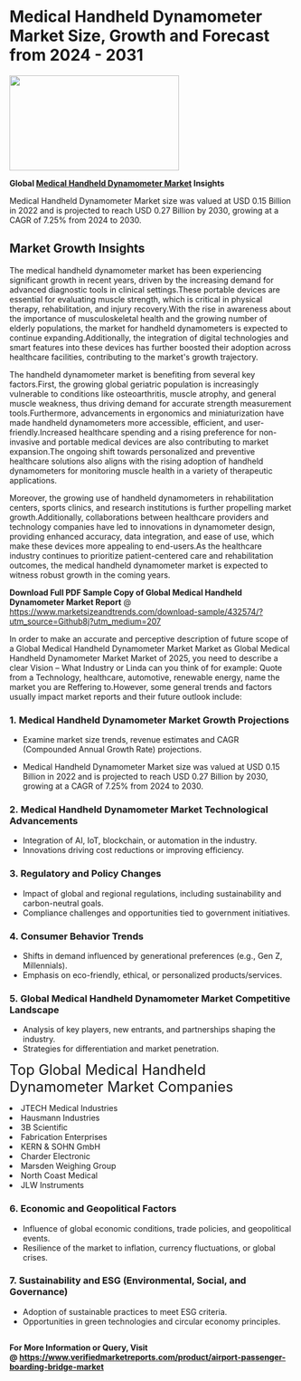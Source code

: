 <H1>Medical Handheld Dynamometer Market Size, Growth and Forecast from 2024 - 2031</H1><img class="aligncenter size-medium wp-image-584254" src="https://thirdeyenews.in/wp-content/uploads/2024/09/Global-Market-Research-300x168.jpeg" alt="" width="300" height="168" /><p><strong>Global&nbsp;<a href="https://www.marketsizeandtrends.com/download-sample/432574/?utm_source=Github8j?utm_medium=207">Medical Handheld Dynamometer Market</a> Insights</strong></p><p>Medical Handheld Dynamometer Market size was valued at USD 0.15 Billion in 2022 and is projected to reach USD 0.27 Billion by 2030, growing at a CAGR of 7.25% from 2024 to 2030.</p><p><h2>Market Growth Insights</h2> <p>The medical handheld dynamometer market has been experiencing significant growth in recent years, driven by the increasing demand for advanced diagnostic tools in clinical settings.These portable devices are essential for evaluating muscle strength, which is critical in physical therapy, rehabilitation, and injury recovery.With the rise in awareness about the importance of musculoskeletal health and the growing number of elderly populations, the market for handheld dynamometers is expected to continue expanding.Additionally, the integration of digital technologies and smart features into these devices has further boosted their adoption across healthcare facilities, contributing to the market's growth trajectory.</p> <p>The handheld dynamometer market is benefiting from several key factors.First, the growing global geriatric population is increasingly vulnerable to conditions like osteoarthritis, muscle atrophy, and general muscle weakness, thus driving demand for accurate strength measurement tools.Furthermore, advancements in ergonomics and miniaturization have made handheld dynamometers more accessible, efficient, and user-friendly.Increased healthcare spending and a rising preference for non-invasive and portable medical devices are also contributing to market expansion.The ongoing shift towards personalized and preventive healthcare solutions also aligns with the rising adoption of handheld dynamometers for monitoring muscle health in a variety of therapeutic applications.</p> <p>Moreover, the growing use of handheld dynamometers in rehabilitation centers, sports clinics, and research institutions is further propelling market growth.Additionally, collaborations between healthcare providers and technology companies have led to innovations in dynamometer design, providing enhanced accuracy, data integration, and ease of use, which make these devices more appealing to end-users.As the healthcare industry continues to prioritize patient-centered care and rehabilitation outcomes, the medical handheld dynamometer market is expected to witness robust growth in the coming years.</p> <p><span class=""><strong>Download Full PDF Sample Copy of Global Medical Handheld Dynamometer Market Report</strong> @ <a href="https://www.marketsizeandtrends.com/download-sample/432574/?utm_source=Github8j?utm_medium=207" target="_blank">https://www.marketsizeandtrends.com/download-sample/432574/?utm_source=Github8j?utm_medium=207</a></span></p><p>In order to make an accurate and perceptive description of future scope of a Global&nbsp;Medical Handheld Dynamometer Market Market as Global&nbsp;Medical Handheld Dynamometer Market Market of 2025, you need to describe a clear Vision &ndash; What Industry or Linda can you think of for example: Quote from a Technology, healthcare, automotive, renewable energy, name the market you are Reffering to.However, some general trends and factors usually impact market reports and their future outlook include:</p><h3>1.&nbsp;<strong>Medical Handheld Dynamometer Market Growth Projections</strong></h3><ul><li>Examine market size trends, revenue estimates and CAGR (Compounded Annual Growth Rate) projections.</li><li><p>Medical Handheld Dynamometer Market size was valued at USD 0.15 Billion in 2022 and is projected to reach USD 0.27 Billion by 2030, growing at a CAGR of 7.25% from 2024 to 2030.</p></li></ul><h3>2.&nbsp;<strong>Medical Handheld Dynamometer Market Technological Advancements</strong></h3><ul><li>Integration of AI, IoT, blockchain, or automation in the industry.</li><li>Innovations driving cost reductions or improving efficiency.</li></ul><h3>3.&nbsp;<strong>Regulatory and Policy Changes</strong></h3><ul><li>Impact of global and regional regulations, including sustainability and carbon-neutral goals.</li><li>Compliance challenges and opportunities tied to government initiatives.</li></ul><h3>4.&nbsp;<strong>Consumer Behavior Trends</strong></h3><ul><li>Shifts in demand influenced by generational preferences (e.g., Gen Z, Millennials).</li><li>Emphasis on eco-friendly, ethical, or personalized products/services.</li></ul><h3>5.&nbsp;<strong>Global Medical Handheld Dynamometer Market Competitive Landscape</strong></h3><ul><li>Analysis of key players, new entrants, and partnerships shaping the industry.</li><li>Strategies for differentiation and market penetration.</li></ul><p data-pm-slice="1 1 []"><span style="color: inherit; font-family: inherit; font-size: 25px;">Top Global Medical Handheld Dynamometer Market Companies</span></p><div class="" data-test-id=""><p><li>JTECH Medical Industries</li><li> Hausmann Industries</li><li> 3B Scientific</li><li> Fabrication Enterprises</li><li> KERN & SOHN GmbH</li><li> Charder Electronic</li><li> Marsden Weighing Group</li><li> North Coast Medical</li><li> JLW Instruments</li></p></div><h3>6.&nbsp;<strong>Economic and Geopolitical Factors</strong></h3><ul><li>Influence of global economic conditions, trade policies, and geopolitical events.</li><li>Resilience of the market to inflation, currency fluctuations, or global crises.</li></ul><h3>7.&nbsp;<strong>Sustainability and ESG (Environmental, Social, and Governance)</strong></h3><ul><li>Adoption of sustainable practices to meet ESG criteria.</li><li>Opportunities in green technologies and circular economy principles.</li></ul><h2><strong style="font-size: 14px;">For More Information or Query, Visit @&nbsp;</strong><a style="background-color: #ffffff; font-size: 14px;" href="https://www.marketsizeandtrends.com/report/medical-handheld-dynamometer-market/" target="_blank">https://www.verifiedmarketreports.com/product/airport-passenger-boarding-bridge-market</a></h2>